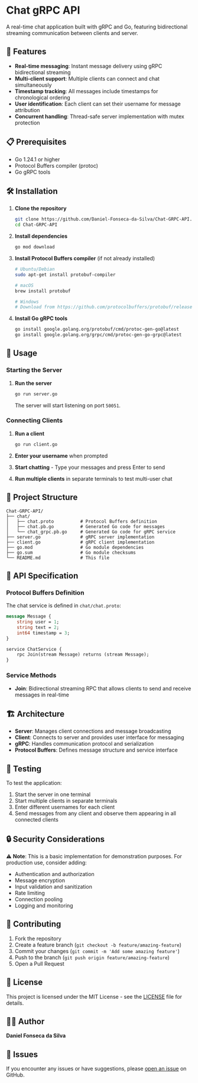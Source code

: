 # Chat gRPC API

A real-time chat application built with gRPC and Go, featuring bidirectional streaming communication between clients and server.

## 🚀 Features

- **Real-time messaging**: Instant message delivery using gRPC bidirectional streaming
- **Multi-client support**: Multiple clients can connect and chat simultaneously
- **Timestamp tracking**: All messages include timestamps for chronological ordering
- **User identification**: Each client can set their username for message attribution
- **Concurrent handling**: Thread-safe server implementation with mutex protection

## 📋 Prerequisites

- Go 1.24.1 or higher
- Protocol Buffers compiler (protoc)
- Go gRPC tools

## 🛠️ Installation

1. **Clone the repository**
   ```bash
   git clone https://github.com/Daniel-Fonseca-da-Silva/Chat-GRPC-API.git
   cd Chat-GRPC-API
   ```

2. **Install dependencies**
   ```bash
   go mod download
   ```

3. **Install Protocol Buffers compiler** (if not already installed)
   ```bash
   # Ubuntu/Debian
   sudo apt-get install protobuf-compiler
   
   # macOS
   brew install protobuf
   
   # Windows
   # Download from https://github.com/protocolbuffers/protobuf/releases
   ```

4. **Install Go gRPC tools**
   ```bash
   go install google.golang.org/protobuf/cmd/protoc-gen-go@latest
   go install google.golang.org/grpc/cmd/protoc-gen-go-grpc@latest
   ```

## 🔧 Usage

### Starting the Server

1. **Run the server**
   ```bash
   go run server.go
   ```
   The server will start listening on port `50051`.

### Connecting Clients

1. **Run a client**
   ```bash
   go run client.go
   ```

2. **Enter your username** when prompted

3. **Start chatting** - Type your messages and press Enter to send

4. **Run multiple clients** in separate terminals to test multi-user chat

## 📁 Project Structure

```
Chat-GRPC-API/
├── chat/
│   ├── chat.proto          # Protocol Buffers definition
│   ├── chat.pb.go          # Generated Go code for messages
│   └── chat_grpc.pb.go     # Generated Go code for gRPC service
├── server.go               # gRPC server implementation
├── client.go               # gRPC client implementation
├── go.mod                  # Go module dependencies
├── go.sum                  # Go module checksums
└── README.md               # This file
```

## 🔌 API Specification

### Protocol Buffers Definition

The chat service is defined in `chat/chat.proto`:

```protobuf
message Message {
    string user = 1;
    string text = 2;
    int64 timestamp = 3;
}

service ChatService {
    rpc Join(stream Message) returns (stream Message);
}
```

### Service Methods

- **Join**: Bidirectional streaming RPC that allows clients to send and receive messages in real-time

## 🏗️ Architecture

- **Server**: Manages client connections and message broadcasting
- **Client**: Connects to server and provides user interface for messaging
- **gRPC**: Handles communication protocol and serialization
- **Protocol Buffers**: Defines message structure and service interface

## 🧪 Testing

To test the application:

1. Start the server in one terminal
2. Start multiple clients in separate terminals
3. Enter different usernames for each client
4. Send messages from any client and observe them appearing in all connected clients

## 🔒 Security Considerations

⚠️ **Note**: This is a basic implementation for demonstration purposes. For production use, consider adding:

- Authentication and authorization
- Message encryption
- Input validation and sanitization
- Rate limiting
- Connection pooling
- Logging and monitoring

## 🤝 Contributing

1. Fork the repository
2. Create a feature branch (`git checkout -b feature/amazing-feature`)
3. Commit your changes (`git commit -m 'Add some amazing feature'`)
4. Push to the branch (`git push origin feature/amazing-feature`)
5. Open a Pull Request

## 📄 License

This project is licensed under the MIT License - see the [LICENSE](LICENSE) file for details.

## 👨‍💻 Author

**Daniel Fonseca da Silva**

## 🐛 Issues

If you encounter any issues or have suggestions, please [open an issue](https://github.com/Daniel-Fonseca-da-Silva/Chat-GRPC-API/issues) on GitHub. 